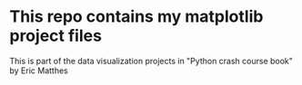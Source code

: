 # This repo contains my matplotlib project files
This is part of the data visualization projects in "Python crash course book" by Eric Matthes
